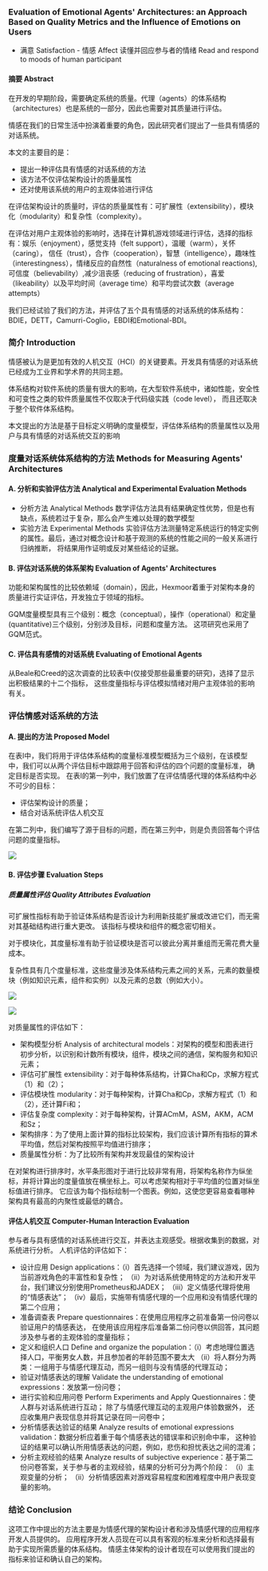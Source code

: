 ### Evaluation of Emotional Agents' Architectures: an Approach Based on Quality Metrics and the Influence of Emotions on Users
- 满意 Satisfaction - 情感 Affect
读懂并回应参与者的情绪 Read and respond to moods of human participant

#### 摘要 Abstract
在开发的早期阶段，需要确定系统的质量。代理（agents）的体系结构（architectures）也是系统的一部分，因此也需要对其质量进行评估。

情感在我们的日常生活中扮演着重要的角色，因此研究者们提出了一些具有情感的对话系统。

本文的主要目的是：
- 提出一种评估具有情感的对话系统的方法
- 该方法不仅评估架构设计的质量属性
- 还对使用该系统的用户的主观体验进行评估

在评估架构设计的质量时，评估的质量属性有：可扩展性（extensibility），模块化（modularity）和复杂性（complexity）。

在评估对用户主观体验的影响时，选择在计算机游戏领域进行评估，选择的指标有：娱乐（enjoyment），感觉支持（felt support），温暖（warm），关怀（caring），
信任（trust），合作（cooperation），智慧（intelligence），趣味性（interestingness），情绪反应的自然性（naturalness of emotional reactions),
可信度（believability）,减少沮丧感（reducing of frustration），喜爱（likeability）以及平均时间（average time）和平均尝试次数（average attempts）

我们已经试验了我们的方法，并评估了五个具有情感的对话系统的体系结构：BDIE，DETT，Camurri-Coglio，EBDI和Emotional-BDI。


### 简介 Introduction
情感被认为是更加有效的人机交互（HCI）的关键要素。开发具有情感的对话系统已经成为工业界和学术界的共同主题。

体系结构对软件系统的质量有很大的影响，在大型软件系统中，诸如性能，安全性和可变性之类的软件质量属性不仅取决于代码级实践（code level），
而且还取决于整个软件体系结构。

本文提出的方法是基于目标定义明确的度量模型，评估体系结构的质量属性以及用户与具有情感的对话系统交互的影响

### 度量对话系统体系结构的方法 Methods for Measuring Agents' Architectures
#### A. 分析和实验评估方法 Analytical and Experimental Evaluation Methods
- 分析方法 Analytical Methods
数学评估方法具有结果确定性优势，但是也有缺点，系统若过于复杂，那么会产生难以处理的数学模型
- 实验方法 Experimental Methods
实验评估方法测量特定系统运行的特定实例的属性。最后，通过对概念设计和基于观测的系统的性能之间的一般关系进行归纳推断，
将结果用作证明或反对某些结论的证据。

#### B. 评估对话系统的体系架构 Evaluation of Agents' Architectures
功能和架构属性的比较依赖域（domain），因此，Hexmoor着重于对架构本身的质量进行实证评估，开发独立于领域的指标。

GQM度量模型具有三个级别：概念（conceptual），操作（operational）和定量(quantitative)三个级别，分别涉及目标，问题和度量方法。
这项研究也采用了GQM范式。

#### C. 评估具有感情的对话系统 Evaluating of Emotional Agents
从Beale和Creed的这次调查的比较表中(仅接受那些最重要的研究)，选择了显示出积极结果的十二个指标， 这些度量指标与评估模拟情绪对用户主观体验的影响有关。

### 评估情感对话系统的方法
#### A. 提出的方法 Proposed Model
在表I中，我们将用于评估体系结构的度量标准模型概括为三个级别，在该模型中，我们可以从两个评估目标中跟踪用于回答和评估的四个问题的度量标准，
确定目标是否实现。 在表I的第一列中，我们放置了在评估情感代理的体系结构中必不可少的目标：
- 评估架构设计的质量；
- 结合对话系统评估人机交互

在第二列中，我们编写了源于目标的问题，而在第三列中，则是负责回答每个评估问题的度量指标。

![](https://github.com/23LuZ/the-Evaluation-of-ChitChat-System/blob/master/pics/MEASUREMENT%20MODEL.PNG?raw=true)

#### B. 评估步骤 Evaluation Steps
##### 质量属性评估 Quality Attributes Evaluation
可扩展性指标有助于验证体系结构是否设计为利用新技能扩展或改进它们，而无需对其基础结构进行重大更改。 
该指标与模块和组件的概念密切相关。

对于模块化，其度量标准有助于验证模块是否可以彼此分离并重组而无需花费大量成本。

复杂性具有几个度量标准，这些度量涉及体系结构元素之间的关系，元素的数量模块（例如知识元素，组件和实例）以及元素的总数（例如大小）。

![](https://github.com/23LuZ/the-Evaluation-of-ChitChat-System/blob/master/pics/METRICS.PNG?raw=true)

![](https://github.com/23LuZ/the-Evaluation-of-ChitChat-System/blob/master/pics/OTHER%20METRICS.PNG?raw=true)

对质量属性的评估如下：
- 架构模型分析 Analysis of architectural models：对架构的模型和图表进行初步分析，以识别和计数所有模块，组件，模块之间的通信，架构服务和知识元素；
- 评估可扩展性 extensibility：对于每种体系结构，计算Cha和Cp，求解方程式（1）和（2）；
- 评估模块性 modularity：对于每种架构，计算Cha和Cp，求解方程式（1）和（2），还计算Fi和；
- 评估复杂度 complexity：对于每种架构，计算ACmM，ASM，AKM，ACM和Sz；
- 架构排序：为了使用上面计算的指标比较架构，我们应该计算所有指标的算术平均值，然后对架构按照平均值进行排序；
- 质量属性分析：为了比较所有架构并发现最佳的架构设计

在对架构进行排序时，水平条形图对于进行比较非常有用，将架构名称作为纵坐标，并将计算出的度量值放在横坐标上。可以考虑架构相对于平均值的位置对纵坐标值进行排序。
它应该为每个指标绘制一个图表。例如，这使您更容易查看哪种架构具有最高的内聚性或最低的耦合。

#### 评估人机交互 Computer-Human Interaction Evaluation
参与者与具有感情的对话系统进行交互，并表达主观感受。根据收集到的数据，对系统进行分析。
人机评估的评估如下：
- 设计应用 Design applications：（i）首先选择一个领域，我们建议游戏，因为当前游戏角色的丰富性和复杂性； 
（ii）为对话系统使用特定的方法和开发平台，我们建议分别使用Prometheus和JADEX； 
（iii）定义情感代理将使用的“情感表达”； （iv）最后，实施带有情感代理的一个应用和没有情感代理的第二个应用；
- 准备调查表 Prepare questionnaires：在使用应用程序之前准备第一份问卷以验证用户的情感表达，
在使用该应用程序后准备第二份问卷以供回答，其问题涉及参与者的主观体验的度量指标；
- 定义和组织人口 Define and organize the population：（i）考虑地理位置选择人口，平衡男女人数，并且参加者的年龄范围不要太大
（ii）将人群分为两类：一组用于与情感代理互动，而另一组则与没有情感的代理互动；
- 验证对情感表达的理解 Validate the understanding of emotional expressions：发放第一份问卷；
- 进行实验和应用问卷 Perform Experiments and Apply Questionnaires：使人群与对话系统进行互动； 除了与情感代理互动的主观用户体验数据外，
还应收集用户表现信息并将其记录在同一问卷中；
- 分析情感表达验证的结果 Analyze results of emotional expressions validation：数据分析应着重于每个情感表达的错误率和识别命中率，
这种验证的结果可以确认所用情感表达的问题，例如，悲伤和担忧表达之间的混淆；
- 分析主观经验的结果 Analyze results of subjective experience：基于第二份问卷答案，关于参与者的主观经验，结果的分析可分为两个阶段：
（i）主观变量的分析； （ii）分析情感因素对游戏容易程度和困难程度中用户表现变量的影响。

### 结论 Conclusion
这项工作中提出的方法主要是为情感代理的架构设计者和涉及情感代理的应用程序开发人员提供的。 
应用程序开发人员现在可以具有客观的标准来分析和选择最有助于实现所需质量的体系结构。 
情感主体架构的设计者现在可以使用我们提出的指标来验证和确认自己的架构。



